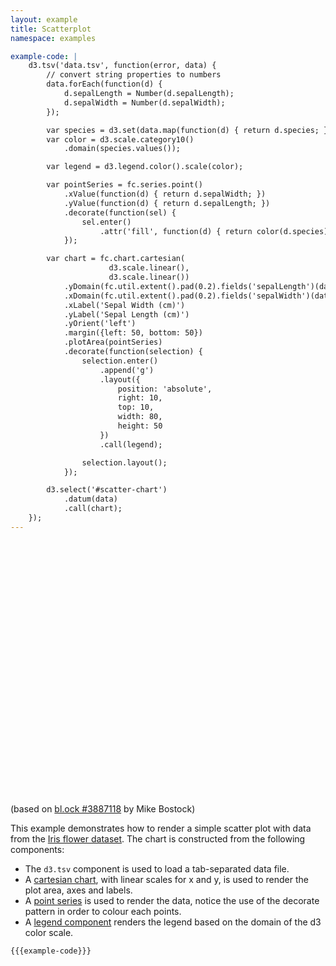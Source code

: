 ```yaml
---
layout: example
title: Scatterplot
namespace: examples

example-code: |
    d3.tsv('data.tsv', function(error, data) {
        // convert string properties to numbers
        data.forEach(function(d) {
            d.sepalLength = Number(d.sepalLength);
            d.sepalWidth = Number(d.sepalWidth);
        });

        var species = d3.set(data.map(function(d) { return d.species; }));
        var color = d3.scale.category10()
            .domain(species.values());

        var legend = d3.legend.color().scale(color);

        var pointSeries = fc.series.point()
            .xValue(function(d) { return d.sepalWidth; })
            .yValue(function(d) { return d.sepalLength; })
            .decorate(function(sel) {
                sel.enter()
                    .attr('fill', function(d) { return color(d.species); });
            });

        var chart = fc.chart.cartesian(
                      d3.scale.linear(),
                      d3.scale.linear())
            .yDomain(fc.util.extent().pad(0.2).fields('sepalLength')(data))
            .xDomain(fc.util.extent().pad(0.2).fields('sepalWidth')(data))
            .xLabel('Sepal Width (cm)')
            .yLabel('Sepal Length (cm)')
            .yOrient('left')
            .margin({left: 50, bottom: 50})
            .plotArea(pointSeries)
            .decorate(function(selection) {
                selection.enter()
                    .append('g')
                    .layout({
                        position: 'absolute',
                        right: 10,
                        top: 10,
                        width: 80,
                        height: 50
                    })
                    .call(legend);

                selection.layout();
            });

        d3.select('#scatter-chart')
            .datum(data)
            .call(chart);
    });
---
```


<style>
.example-chart {
    position: relative;
    margin-bottom: 20px;
    width: 100%;
}
.point {
    stroke-width: 0;
}
</style>

<script>
{{{example-code}}}
</script>

<div class='example-chart'>
    <div id='scatter-chart' style='height: 400px'></div>
</div>

(based on [bl.ock #3887118](http://bl.ocks.org/mbostock/3887118#index.html) by Mike Bostock)

This example demonstrates how to render a simple scatter plot with data from the [Iris flower dataset](https://en.wikipedia.org/wiki/Iris_flower_data_set). The chart is constructed from the following components:

 + The `d3.tsv` component is used to load a tab-separated data file.
 + A [cartesian chart](../../components/chart/cartesian.html), with linear scales for x and y, is used to render the plot area, axes and labels.
 + A [point series](../../components/series/point.html) is used to render the data, notice the use of the decorate pattern in order to colour each points.
 + A [legend component](../../components/chart/legend.html) renders the legend based on the domain of the d3 color scale.

```
{{{example-code}}}
```

